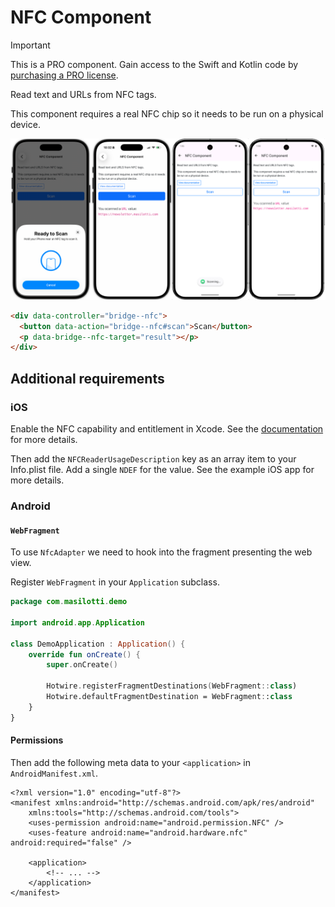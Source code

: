 # NFC Component

> [!IMPORTANT]
> This is a PRO component. Gain access to the Swift and Kotlin code by [purchasing a PRO license](https://buy.stripe.com/fZeaF6bn9b9d4Pm14b).

Read text and URLs from NFC tags.

This component requires a real NFC chip so it needs to be run on a physical device.

![NFC Component examples](/resources/screenshots/nfc.png)

```html
<div data-controller="bridge--nfc">
  <button data-action="bridge--nfc#scan">Scan</button>
  <p data-bridge--nfc-target="result"></p>
</div>
```

## Additional requirements

### iOS

Enable the NFC capability and entitlement in Xcode. See the [documentation](https://developer.apple.com/documentation/corenfc/building-an-nfc-tag-reader-app#Configure-the-App-to-Detect-NFC-Tags) for more details.

Then add the `NFCReaderUsageDescription` key as an array item to your Info.plist file. Add a single `NDEF` for the value. See the example iOS app for more details.

### Android

#### `WebFragment`

To use `NfcAdapter` we need to hook into the fragment presenting the web view.

Register `WebFragment` in your `Application` subclass.

```kt
package com.masilotti.demo

import android.app.Application

class DemoApplication : Application() {
    override fun onCreate() {
        super.onCreate()

        Hotwire.registerFragmentDestinations(WebFragment::class)
        Hotwire.defaultFragmentDestination = WebFragment::class
    }
}
```

#### Permissions

Then add the following meta data to your `<application>` in `AndroidManifest.xml`.

```
<?xml version="1.0" encoding="utf-8"?>
<manifest xmlns:android="http://schemas.android.com/apk/res/android"
    xmlns:tools="http://schemas.android.com/tools">
    <uses-permission android:name="android.permission.NFC" />
    <uses-feature android:name="android.hardware.nfc" android:required="false" />

    <application>
        <!-- ... -->
    </application>
</manifest>
```
